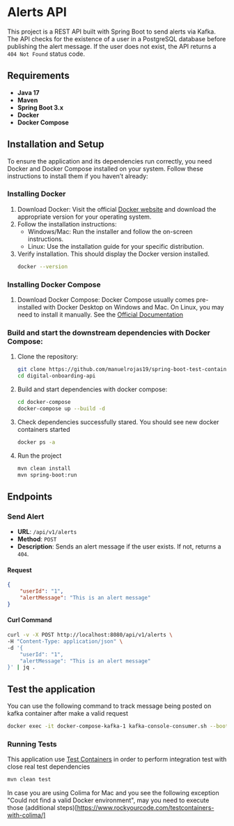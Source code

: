 # Alerts API

This project is a REST API built with Spring Boot to send alerts via Kafka. The API checks for the existence of a user in a PostgreSQL database before publishing the alert message. If the user does not exist, the API returns a `404 Not Found` status code.

## Requirements

- **Java 17**
- **Maven**
- **Spring Boot 3.x**
- **Docker**
- **Docker Compose**

## Installation and Setup

To ensure the application and its dependencies run correctly, you need Docker and Docker Compose installed on your system. Follow these instructions to install them if you haven’t already:

### Installing Docker

1. Download Docker: Visit the official [Docker website](https://docs.docker.com/engine/install/) and download the appropriate version for your operating system.
2. Follow the installation instructions:
   - Windows/Mac: Run the installer and follow the on-screen instructions.
   - Linux: Use the installation guide for your specific distribution.
3. Verify installation. This should display the Docker version installed.
    ```sh
   docker --version
    ```
### Installing Docker Compose
1. Download Docker Compose: Docker Compose usually comes pre-installed with Docker Desktop on Windows and Mac. On Linux, you may need to install it manually. See the [Official Documentation](https://docs.docker.com/compose/install/)

### Build and start the downstream dependencies with Docker Compose:

1. Clone the repository:
    ```sh
    git clone https://github.com/manuelrojas19/spring-boot-test-containers
    cd digital-onboarding-api
    ```

2. Build and start dependencies with docker compose:
    ```sh
    cd docker-compose
    docker-compose up --build -d
    ```
3. Check dependencies successfully stared. You should see new docker containers started
    ```sh
    docker ps -a
    ```
4. Run the project
   ```sh
   mvn clean install
   mvn spring-boot:run
    ```

## Endpoints

### Send Alert

- **URL**: `/api/v1/alerts`
- **Method**: `POST`
- **Description**: Sends an alert message if the user exists. If not, returns a `404`.

#### Request

```json
{
    "userId": "1",
    "alertMessage": "This is an alert message"
}
```

#### Curl Command

```bash
curl -v -X POST http://localhost:8080/api/v1/alerts \
-H "Content-Type: application/json" \
-d '{
    "userId": "1",
    "alertMessage": "This is an alert message"
}' | jq .
```

## Test the application

You can use the following command to track message being posted on kafka container after make a valid request
```bash
docker exec -it docker-compose-kafka-1 kafka-console-consumer.sh --bootstrap-server localhost:9092 --topic alerts-topic --from-beginning
```

### Running Tests

This application use [Test Containers](https://testcontainers.com/) in order to perform integration test with close real test dependencies
```sh
mvn clean test
```
In case you are using Colima for Mac and you see the following exception "Could not find a valid Docker environment", may you need to execute those (additional steps)[https://www.rockyourcode.com/testcontainers-with-colima/]